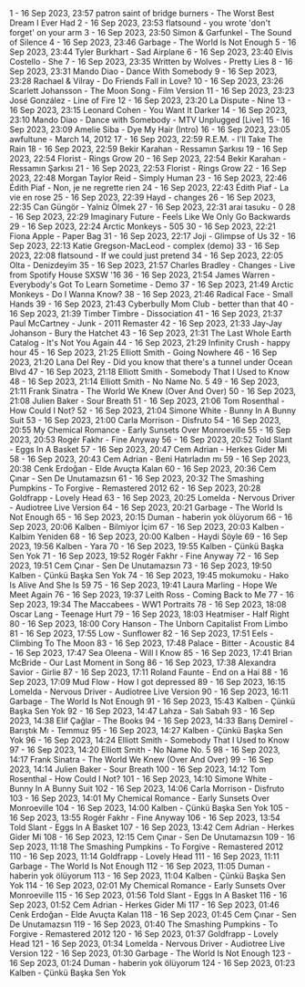 1 - 16 Sep 2023, 23:57	patron saint of bridge burners - The Worst Best Dream I Ever Had
2 - 16 Sep 2023, 23:53	flatsound - you wrote 'don't forget' on your arm
3 - 16 Sep 2023, 23:50	Simon & Garfunkel - The Sound of Silence
4 - 16 Sep 2023, 23:46	Garbage - The World Is Not Enough
5 - 16 Sep 2023, 23:44	Tyler Burkhart - Sad Airplane
6 - 16 Sep 2023, 23:40	Elvis Costello - She
7 - 16 Sep 2023, 23:35	Written by Wolves - Pretty Lies
8 - 16 Sep 2023, 23:31	Mando Diao - Dance With Somebody
9 - 16 Sep 2023, 23:28	Rachael & Vilray - Do Friends Fall in Love?
10 - 16 Sep 2023, 23:26	Scarlett Johansson - The Moon Song - Film Version
11 - 16 Sep 2023, 23:23	José González - Line of Fire
12 - 16 Sep 2023, 23:20	La Dispute - Nine
13 - 16 Sep 2023, 23:15	Leonard Cohen - You Want It Darker
14 - 16 Sep 2023, 23:10	Mando Diao - Dance with Somebody - MTV Unplugged [Live]
15 - 16 Sep 2023, 23:09	Amelie Siba - Dye My Hair (Intro)
16 - 16 Sep 2023, 23:05	awfultune - March 14, 2012
17 - 16 Sep 2023, 22:59	R.E.M. - I'll Take The Rain
18 - 16 Sep 2023, 22:59	Bekir Karahan - Ressamın Şarkısı
19 - 16 Sep 2023, 22:54	Florist - Rings Grow
20 - 16 Sep 2023, 22:54	Bekir Karahan - Ressamın Şarkısı
21 - 16 Sep 2023, 22:53	Florist - Rings Grow
22 - 16 Sep 2023, 22:48	Morgan Taylor Reid - Simply Human
23 - 16 Sep 2023, 22:46	Édith Piaf - Non, je ne regrette rien
24 - 16 Sep 2023, 22:43	Édith Piaf - La vie en rose
25 - 16 Sep 2023, 22:39	Hayd - changes
26 - 16 Sep 2023, 22:35	Can Güngör - Yalniz Ölmek
27 - 16 Sep 2023, 22:31	arai tasuku - 0
28 - 16 Sep 2023, 22:29	Imaginary Future - Feels Like We Only Go Backwards
29 - 16 Sep 2023, 22:24	Arctic Monkeys - 505
30 - 16 Sep 2023, 22:21	Fiona Apple - Paper Bag
31 - 16 Sep 2023, 22:17	Joji - Glimpse of Us
32 - 16 Sep 2023, 22:13	Katie Gregson-MacLeod - complex (demo)
33 - 16 Sep 2023, 22:08	flatsound - If we could just pretend
34 - 16 Sep 2023, 22:05	Olta - Denizdeyim
35 - 16 Sep 2023, 21:57	Charles Bradley - Changes - Live from Spotify House SXSW '16
36 - 16 Sep 2023, 21:54	James Warren - Everybody's Got To Learn Sometime - Demo
37 - 16 Sep 2023, 21:49	Arctic Monkeys - Do I Wanna Know?
38 - 16 Sep 2023, 21:46	Radical Face - Small Hands
39 - 16 Sep 2023, 21:43	Cyberbully Mom Club - better than that
40 - 16 Sep 2023, 21:39	Timber Timbre - Dissociation
41 - 16 Sep 2023, 21:37	Paul McCartney - Junk - 2011 Remaster
42 - 16 Sep 2023, 21:33	Jay-Jay Johanson - Bury the Hatchet
43 - 16 Sep 2023, 21:31	The Last Whole Earth Catalog - It's Not You Again
44 - 16 Sep 2023, 21:29	Infinity Crush - happy hour
45 - 16 Sep 2023, 21:25	Elliott Smith - Going Nowhere
46 - 16 Sep 2023, 21:20	Lana Del Rey - Did you know that there's a tunnel under Ocean Blvd
47 - 16 Sep 2023, 21:18	Elliott Smith - Somebody That I Used to Know
48 - 16 Sep 2023, 21:14	Elliott Smith - No Name No. 5
49 - 16 Sep 2023, 21:11	Frank Sinatra - The World We Knew (Over And Over)
50 - 16 Sep 2023, 21:08	Julien Baker - Sour Breath
51 - 16 Sep 2023, 21:06	Tom Rosenthal - How Could I Not?
52 - 16 Sep 2023, 21:04	Simone White - Bunny In A Bunny Suit
53 - 16 Sep 2023, 21:00	Carla Morrison - Disfruto
54 - 16 Sep 2023, 20:55	My Chemical Romance - Early Sunsets Over Monroeville
55 - 16 Sep 2023, 20:53	Rogér Fakhr - Fine Anyway
56 - 16 Sep 2023, 20:52	Told Slant - Eggs In A Basket
57 - 16 Sep 2023, 20:47	Cem Adrian - Herkes Gider Mi
58 - 16 Sep 2023, 20:43	Cem Adrian - Beni Hatırladın mı
59 - 16 Sep 2023, 20:38	Cenk Erdoğan - Elde Avuçta Kalan
60 - 16 Sep 2023, 20:36	Cem Çınar - Sen De Unutamazsın
61 - 16 Sep 2023, 20:32	The Smashing Pumpkins - To Forgive - Remastered 2012
62 - 16 Sep 2023, 20:28	Goldfrapp - Lovely Head
63 - 16 Sep 2023, 20:25	Lomelda - Nervous Driver - Audiotree Live Version
64 - 16 Sep 2023, 20:21	Garbage - The World Is Not Enough
65 - 16 Sep 2023, 20:15	Duman - haberin yok ölüyorum
66 - 16 Sep 2023, 20:06	Kalben - Bilmiyor İçim
67 - 16 Sep 2023, 20:03	Kalben - Kalbim Yeniden
68 - 16 Sep 2023, 20:00	Kalben - Haydi Söyle
69 - 16 Sep 2023, 19:56	Kalben - Yara
70 - 16 Sep 2023, 19:55	Kalben - Çünkü Başka Sen Yok
71 - 16 Sep 2023, 19:52	Rogér Fakhr - Fine Anyway
72 - 16 Sep 2023, 19:51	Cem Çınar - Sen De Unutamazsın
73 - 16 Sep 2023, 19:50	Kalben - Çünkü Başka Sen Yok
74 - 16 Sep 2023, 19:45	mokumoku - Hako Is Alive And She Is 59
75 - 16 Sep 2023, 19:41	Laura Marling - Hope We Meet Again
76 - 16 Sep 2023, 19:37	Leith Ross - Coming Back to Me
77 - 16 Sep 2023, 19:34	The Maccabees - WW1 Portraits
78 - 16 Sep 2023, 18:08	Oscar Lang - Teenage Hurt
79 - 16 Sep 2023, 18:03	Heatmiser - Half Right
80 - 16 Sep 2023, 18:00	Cory Hanson - The Unborn Capitalist From Limbo
81 - 16 Sep 2023, 17:55	Low - Sunflower
82 - 16 Sep 2023, 17:51	Eels - Climbing To The Moon
83 - 16 Sep 2023, 17:48	Palace - Bitter - Acoustic
84 - 16 Sep 2023, 17:47	Sea Oleena - Will I Know
85 - 16 Sep 2023, 17:41	Brian McBride - Our Last Moment in Song
86 - 16 Sep 2023, 17:38	Alexandra Savior - Girlie
87 - 16 Sep 2023, 17:11	Roland Faunte - End on a Hai
88 - 16 Sep 2023, 17:09	Mud Flow - How I got depressed
89 - 16 Sep 2023, 16:15	Lomelda - Nervous Driver - Audiotree Live Version
90 - 16 Sep 2023, 16:11	Garbage - The World Is Not Enough
91 - 16 Sep 2023, 15:43	Kalben - Çünkü Başka Sen Yok
92 - 16 Sep 2023, 14:47	Lahza - Salı Sabah
93 - 16 Sep 2023, 14:38	Elif Çağlar - The Books
94 - 16 Sep 2023, 14:33	Barış Demirel - Barıştık Mı - Temmuz
95 - 16 Sep 2023, 14:27	Kalben - Çünkü Başka Sen Yok
96 - 16 Sep 2023, 14:24	Elliott Smith - Somebody That I Used to Know
97 - 16 Sep 2023, 14:20	Elliott Smith - No Name No. 5
98 - 16 Sep 2023, 14:17	Frank Sinatra - The World We Knew (Over And Over)
99 - 16 Sep 2023, 14:14	Julien Baker - Sour Breath
100 - 16 Sep 2023, 14:12	Tom Rosenthal - How Could I Not?
101 - 16 Sep 2023, 14:10	Simone White - Bunny In A Bunny Suit
102 - 16 Sep 2023, 14:06	Carla Morrison - Disfruto
103 - 16 Sep 2023, 14:01	My Chemical Romance - Early Sunsets Over Monroeville
104 - 16 Sep 2023, 14:00	Kalben - Çünkü Başka Sen Yok
105 - 16 Sep 2023, 13:55	Rogér Fakhr - Fine Anyway
106 - 16 Sep 2023, 13:54	Told Slant - Eggs In A Basket
107 - 16 Sep 2023, 13:42	Cem Adrian - Herkes Gider Mi
108 - 16 Sep 2023, 12:15	Cem Çınar - Sen De Unutamazsın
109 - 16 Sep 2023, 11:18	The Smashing Pumpkins - To Forgive - Remastered 2012
110 - 16 Sep 2023, 11:14	Goldfrapp - Lovely Head
111 - 16 Sep 2023, 11:11	Garbage - The World Is Not Enough
112 - 16 Sep 2023, 11:05	Duman - haberin yok ölüyorum
113 - 16 Sep 2023, 11:04	Kalben - Çünkü Başka Sen Yok
114 - 16 Sep 2023, 02:01	My Chemical Romance - Early Sunsets Over Monroeville
115 - 16 Sep 2023, 01:56	Told Slant - Eggs In A Basket
116 - 16 Sep 2023, 01:52	Cem Adrian - Herkes Gider Mi
117 - 16 Sep 2023, 01:46	Cenk Erdoğan - Elde Avuçta Kalan
118 - 16 Sep 2023, 01:45	Cem Çınar - Sen De Unutamazsın
119 - 16 Sep 2023, 01:40	The Smashing Pumpkins - To Forgive - Remastered 2012
120 - 16 Sep 2023, 01:37	Goldfrapp - Lovely Head
121 - 16 Sep 2023, 01:34	Lomelda - Nervous Driver - Audiotree Live Version
122 - 16 Sep 2023, 01:30	Garbage - The World Is Not Enough
123 - 16 Sep 2023, 01:24	Duman - haberin yok ölüyorum
124 - 16 Sep 2023, 01:23	Kalben - Çünkü Başka Sen Yok
